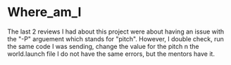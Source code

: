# Where_am_I
The last 2 reviews I had about this project were about having an issue with the "-P" arguement which stands for "pitch". However, I double check, run the same
code I was sending, change the value for the pitch n the world.launch file I do not have the same errors, but the mentors have it.
